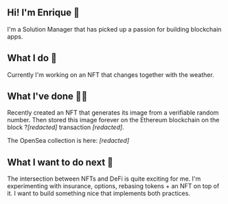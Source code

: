 ## Hi! I'm Enrique 👋

I'm a Solution Manager that has picked up a passion for building blockchain apps.

## What I do 🎨

Currently I'm working on an NFT that changes together with the weather. 

## What I've done 👷‍♂️

Recently created an NFT that generates its image from a verifiable random number. Then stored this image forever on the Ethereum blockchain on the block ?_[redacted]_ transaction _[redacted]_.

The OpenSea collection is here: _[redacted]_

## What I want to do next 🚀

The intersection between NFTs and DeFi is quite exciting for me. I'm experimenting with insurance, options, rebasing tokens + an NFT on top of it.
I want to build something nice that implements both practices.



<!--
**EnriqueGS88/EnriqueGS88** is a ✨ _special_ ✨ repository because its `README.md` (this file) appears on your GitHub profile.

Here are some ideas to get you started:

- 🔭 I’m currently working on ...
- 🌱 I’m currently learning ...
- 👯 I’m looking to collaborate on ...
- 🤔 I’m looking for help with ...
- 💬 Ask me about ...
- 📫 How to reach me: ...
- 😄 Pronouns: ...
- ⚡ Fun fact: ...
-->
